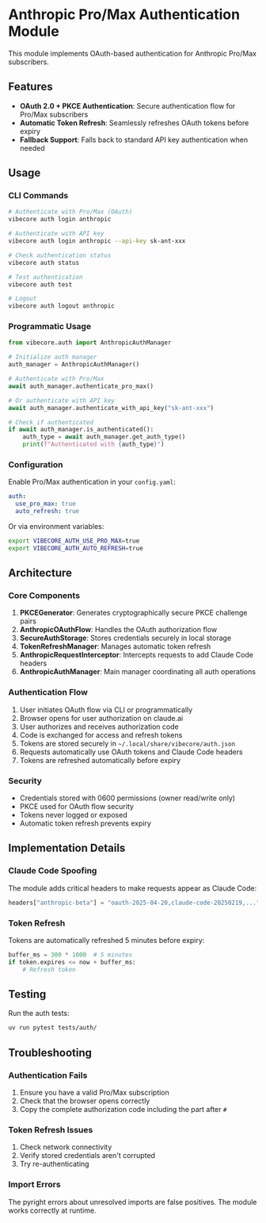 # Anthropic Pro/Max Authentication Module

This module implements OAuth-based authentication for Anthropic Pro/Max subscribers.

## Features

- **OAuth 2.0 + PKCE Authentication**: Secure authentication flow for Pro/Max subscribers
- **Automatic Token Refresh**: Seamlessly refreshes OAuth tokens before expiry
- **Fallback Support**: Falls back to standard API key authentication when needed

## Usage

### CLI Commands

```bash
# Authenticate with Pro/Max (OAuth)
vibecore auth login anthropic

# Authenticate with API key
vibecore auth login anthropic --api-key sk-ant-xxx

# Check authentication status
vibecore auth status

# Test authentication
vibecore auth test

# Logout
vibecore auth logout anthropic
```

### Programmatic Usage

```python
from vibecore.auth import AnthropicAuthManager

# Initialize auth manager
auth_manager = AnthropicAuthManager()

# Authenticate with Pro/Max
await auth_manager.authenticate_pro_max()

# Or authenticate with API key
await auth_manager.authenticate_with_api_key("sk-ant-xxx")

# Check if authenticated
if await auth_manager.is_authenticated():
    auth_type = await auth_manager.get_auth_type()
    print(f"Authenticated with {auth_type}")
```

### Configuration

Enable Pro/Max authentication in your `config.yaml`:

```yaml
auth:
  use_pro_max: true
  auto_refresh: true
```

Or via environment variables:

```bash
export VIBECORE_AUTH_USE_PRO_MAX=true
export VIBECORE_AUTH_AUTO_REFRESH=true
```

## Architecture

### Core Components

1. **PKCEGenerator**: Generates cryptographically secure PKCE challenge pairs
2. **AnthropicOAuthFlow**: Handles the OAuth authorization flow
3. **SecureAuthStorage**: Stores credentials securely in local storage
4. **TokenRefreshManager**: Manages automatic token refresh
5. **AnthropicRequestInterceptor**: Intercepts requests to add Claude Code headers
6. **AnthropicAuthManager**: Main manager coordinating all auth operations

### Authentication Flow

1. User initiates OAuth flow via CLI or programmatically
2. Browser opens for user authorization on claude.ai
3. User authorizes and receives authorization code
4. Code is exchanged for access and refresh tokens
5. Tokens are stored securely in `~/.local/share/vibecore/auth.json`
6. Requests automatically use OAuth tokens and Claude Code headers
7. Tokens are refreshed automatically before expiry

### Security

- Credentials stored with 0600 permissions (owner read/write only)
- PKCE used for OAuth flow security
- Tokens never logged or exposed
- Automatic token refresh prevents expiry

## Implementation Details

### Claude Code Spoofing

The module adds critical headers to make requests appear as Claude Code:

```python
headers["anthropic-beta"] = "oauth-2025-04-20,claude-code-20250219,..."
```

### Token Refresh

Tokens are automatically refreshed 5 minutes before expiry:

```python
buffer_ms = 300 * 1000  # 5 minutes
if token.expires <= now + buffer_ms:
    # Refresh token
```

## Testing

Run the auth tests:

```bash
uv run pytest tests/auth/
```

## Troubleshooting

### Authentication Fails

1. Ensure you have a valid Pro/Max subscription
2. Check that the browser opens correctly
3. Copy the complete authorization code including the part after `#`

### Token Refresh Issues

1. Check network connectivity
2. Verify stored credentials aren't corrupted
3. Try re-authenticating

### Import Errors

The pyright errors about unresolved imports are false positives. The module works correctly at runtime.